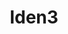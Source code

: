 ---
git: https://github.com/iden3
logohandle: iden3io
sort: iden3
title: Iden3
twitter: https://x.com/identhree
website: https://iden3.io/
---